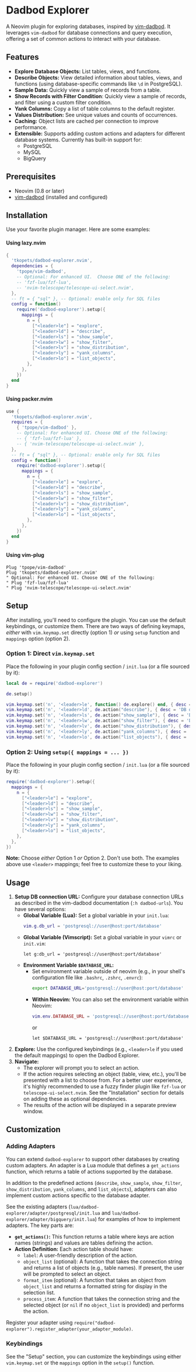 # Dadbod Explorer

A Neovim plugin for exploring databases, inspired by [vim-dadbod](https://github.com/tpope/vim-dadbod).
It leverages `vim-dadbod` for database connections and query execution, offering a set of common actions to interact with your database.

## Features

* **Explore Database Objects:** List tables, views, and functions.
* **Describe Objects:** View detailed information about tables, views, and functions (using database-specific commands like `\d` in PostgreSQL).
* **Sample Data:** Quickly view a sample of records from a table.
* **Show Records with Filter Condition**: Quickly view a sample of records, and filter using a custom filter condition.
* **Yank Columns:** Copy a list of table columns to the default register.
* **Values Distribution:** See unique values and counts of occurrences.
* **Caching:** Object lists are cached per connection to improve performance.
* **Extensible:** Supports adding custom actions and adapters for different database systems. Currently has built-in support for:
    * PostgreSQL
    * MySQL
    * BigQuery

## Prerequisites

* Neovim (0.8 or later)
* [vim-dadbod](https://github.com/tpope/vim-dadbod) (installed and configured)

## Installation

Use your favorite plugin manager.
Here are some examples:

#### Using lazy.nvim
```lua
{
  'tkopets/dadbod-explorer.nvim',
  dependencies = {
    'tpope/vim-dadbod',
    -- Optional: For enhanced UI.  Choose ONE of the following:
    -- 'fzf-lua/fzf-lua',
    -- 'nvim-telescope/telescope-ui-select.nvim',
  },
  -- ft = { "sql" }, -- Optional: enable only for SQL files
  config = function()
    require('dadbod-explorer').setup({
      mappings = {
        n = {
          ["<leader>le"] = "explore",
          ["<leader>ld"] = "describe",
          ["<leader>ls"] = "show_sample",
          ["<leader>lw"] = "show_filter",
          ["<leader>lv"] = "show_distribution",
          ["<leader>ly"] = "yank_columns",
          ["<leader>lo"] = "list_objects",
        },
      },
    })
  end
}
```

#### Using packer.nvim
```lua
use {
  'tkopets/dadbod-explorer.nvim',
  requires = {
    { 'tpope/vim-dadbod' },
    -- Optional: For enhanced UI. Choose ONE of the following:
    -- { 'fzf-lua/fzf-lua' },
    -- { 'nvim-telescope/telescope-ui-select.nvim' },
  },
  -- ft = { "sql" }, -- Optional: enable only for SQL files
  config = function()
    require('dadbod-explorer').setup({
      mappings = {
        n = {
          ["<leader>le"] = "explore",
          ["<leader>ld"] = "describe",
          ["<leader>ls"] = "show_sample",
          ["<leader>lw"] = "show_filter",
          ["<leader>lv"] = "show_distribution",
          ["<leader>ly"] = "yank_columns",
          ["<leader>lo"] = "list_objects",
        },
      },
    })
  end
}
```

#### Using vim-plug
```vim
Plug 'tpope/vim-dadbod'
Plug 'tkopets/dadbod-explorer.nvim'
" Optional: For enhanced UI. Choose ONE of the following:
" Plug 'fzf-lua/fzf-lua'
" Plug 'nvim-telescope/telescope-ui-select.nvim'
```

## Setup

After installing, you'll need to configure the plugin.
You can use the default keybindings, or customize them.
There are two ways of defining keymaps, *either* with `vim.keymap.set` directly (option 1) *or* using `setup` function and `mappings` option (option 2).

### Option 1: Direct `vim.keymap.set`

Place the following in your plugin config section / `init.lua` (or a file sourced by it):
```lua
local de = require('dadbod-explorer')

de.setup()

vim.keymap.set('n', '<leader>le', function() de.explore() end, { desc = 'DB explore' })
vim.keymap.set('n', '<leader>ld', de.action("describe"), { desc = 'DB describe object' })
vim.keymap.set('n', '<leader>ls', de.action("show_sample"), { desc = 'DB show sample records' })
vim.keymap.set('n', '<leader>lw', de.action("show_filter"), { desc = 'DB show records with filter' })
vim.keymap.set('n', '<leader>lv', de.action("show_distribution"), { desc = 'DB values distribution' })
vim.keymap.set('n', '<leader>ly', de.action("yank_columns"), { desc = 'DB yank columns' })
vim.keymap.set('n', '<leader>lo', de.action("list_objects"), { desc = 'DB list objects' })
```

### Option 2: Using `setup({ mappings = ... })`

Place the following in your plugin config section / `init.lua` (or a file sourced by it):
```lua
require('dadbod-explorer').setup({
  mappings = {
    n = {
      ["<leader>le"] = "explore",
      ["<leader>ld"] = "describe",
      ["<leader>ls"] = "show_sample",
      ["<leader>lw"] = "show_filter",
      ["<leader>lv"] = "show_distribution",
      ["<leader>ly"] = "yank_columns",
      ["<leader>lo"] = "list_objects",
    },
  },
})
```

**Note:** Choose *either* Option 1 *or* Option 2. Don't use both.
The examples above use `<leader>` mappings; feel free to customize these to your liking.

## Usage

1. **Setup DB connection URL:** Configure your database connection URLs as described in the vim-dadbod documentation (`:h dadbod-urls`). You have several options:
    * **Global Variable (Lua):** Set a global variable in your `init.lua`:
        ```lua
        vim.g.db_url = 'postgresql://user@host:port/database'
        ```
    * **Global Variable (Vimscript):** Set a global variable in your `vimrc` or `init.vim`:
        ```vim
        let g:db_url = 'postgresql://user@host:port/database'
        ```
    * **Environment Variable `$DATABASE_URL`:**
        * Set environment variable outside of neovim (e.g., in your shell's configuration file like `.bashrc`, `.zshrc`, `.envrc`):
          ```bash
          export DATABASE_URL='postgresql://user@host:port/database'
          ```
        * **Within Neovim:** You can also set the environment variable within Neovim:
            ```lua
            vim.env.DATABASE_URL = 'postgresql://user@host:port/database'
            ```
            or
             ```vim
            let $DATABASE_URL = 'postgresql://user@host:port/database'
            ```
2. **Explore:** Use the configured keybindings (e.g., `<leader>le` if you used the default mappings) to open the Dadbod Explorer.
3. **Navigate:**
    * The explorer will prompt you to select an action.
    * If the action requires selecting an object (table, view, etc.), you'll be presented with a list to choose from.
    For a better user experience, it's highly recommended to use a fuzzy finder plugin like `fzf-lua` or `telescope-ui-select.nvim`.
    See the "Installation" section for details on adding these as optional dependencies.
    * The results of the action will be displayed in a separate preview window.

## Customization

### Adding Adapters

You can extend `dadbod-explorer` to support other databases by creating custom adapters. An adapter is a Lua module that defines a `get_actions` function, which returns a table of actions supported by the database.

In addition to the predefined actions (`describe`, `show_sample`, `show_filter`, `show_distribution`, `yank_columns`, and `list_objects`), adapters can also implement custom actions specific to the database adapter.

See the existing adapters (`lua/dadbod-explorer/adapter/postgresql/init.lua` and `lua/dadbod-explorer/adapter/bigquery/init.lua`) for examples of how to implement adapters. The key parts are:

* **`get_actions()`:** This function returns a table where keys are action names (strings) and values are tables defining the action.
* **Action Definition:** Each action table should have:
    * `label`: A user-friendly description of the action.
    * `object_list` (optional): A function that takes the connection string and returns a list of objects (e.g., table names). If present, the user will be prompted to select an object.
    * `format_item` (optional): A function that takes an object from `object_list` and returns a formatted string for display in the selection list.
    * `process_item`: A function that takes the connection string and the selected object (or `nil` if no `object_list` is provided) and performs the action.

Register your adapter using `require("dadbod-explorer").register_adapter(your_adapter_module)`.

### Keybindings

See the "Setup" section, you can customize the keybindings using either `vim.keymap.set` or the `mappings` option in the `setup()` function.

